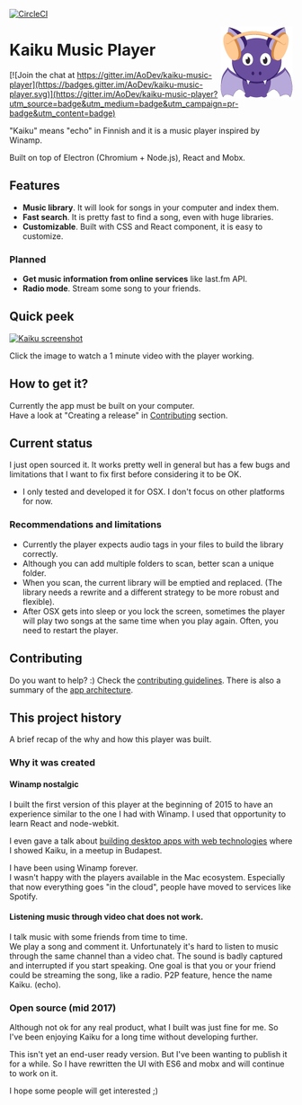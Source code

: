 [![CircleCI](https://circleci.com/gh/AoDev/kaiku-music-player/tree/master.svg?style=svg)](https://circleci.com/gh/AoDev/kaiku-music-player/tree/master)

<img align="right" src="https://github.com/AoDev/kaiku-music-player/blob/master/app/images/kaiku-logo.png" width="128" alt="Kaiku logo"/>

# Kaiku Music Player

[![Join the chat at https://gitter.im/AoDev/kaiku-music-player](https://badges.gitter.im/AoDev/kaiku-music-player.svg)](https://gitter.im/AoDev/kaiku-music-player?utm_source=badge&utm_medium=badge&utm_campaign=pr-badge&utm_content=badge)

"Kaiku" means "echo" in Finnish and it is a music player inspired by Winamp.

Built on top of Electron (Chromium + Node.js), React and Mobx.

## Features

- __Music library__. It will look for songs in your computer and index them.
- __Fast search__. It is pretty fast to find a song, even with huge libraries.
- __Customizable__. Built with CSS and React component, it is easy to customize.

### Planned

- __Get music information from online services__ like last.fm API.
- __Radio mode__. Stream some song to your friends.

## Quick peek

[![Kaiku screenshot](http://img.youtube.com/vi/LakkaR4O_ww/maxresdefault.jpg)](https://www.youtube.com/watch?v=LakkaR4O_ww "Kaiku Music Player ")

Click the image to watch a 1 minute video with the player working.

## How to get it?

Currently the app must be built on your computer.  
Have a look at "Creating a release" in [Contributing](https://github.com/AoDev/kaiku-music-player/blob/master/CONTRIBUTING.md) section.

## Current status

I just open sourced it. It works pretty well in general but has a few bugs and limitations that I want to fix first before considering it to be OK.

- I only tested and developed it for OSX. I don't focus on other platforms for now.

### Recommendations and limitations

- Currently the player expects audio tags in your files to build the library correctly.
- Although you can add multiple folders to scan, better scan a unique folder.
- When you scan, the current library will be emptied and replaced.
  (The library needs a rewrite and a different strategy to be more robust and flexible).
- After OSX gets into sleep or you lock the screen, sometimes the player will play two songs at the same time when you play again. Often, you need to restart the player.

## Contributing

Do you want to help? :)
Check the [contributing guidelines](https://github.com/AoDev/kaiku-music-player/blob/master/CONTRIBUTING.md).
There is also a summary of the [app architecture](https://github.com/AoDev/kaiku-music-player/blob/master/ARCHITECTURE.md).

## This project history

A brief recap of the why and how this player was built.

### Why it was created

#### Winamp nostalgic

I built the first version of this player at the beginning of 2015 to have an experience similar to the one I had with Winamp. I used that opportunity to learn React and node-webkit.

I even gave a talk about [building desktop apps with web technologies](https://github.com/AoDev/desktop-apps-with-html-nodejs) where I showed Kaiku, in a meetup in Budapest.

I have been using Winamp forever.  
I wasn't happy with the players available in the Mac ecosystem. Especially that now everything goes "in the cloud", people have moved to services like Spotify.

#### Listening music through video chat does not work.

I talk music with some friends from time to time.  
We play a song and comment it. Unfortunately it's hard to listen to music through the same channel than a video chat. The sound is badly captured and interrupted if you start speaking.
One goal is that you or your friend could be streaming the song, like a radio. P2P feature, hence the name Kaiku. (echo).

### Open source (mid 2017)

Although not ok for any real product, what I built was just fine for me. So I've been enjoying Kaiku for a long time without developing further.

This isn't yet an end-user ready version. But I've been wanting to publish it for a while.
So I have rewritten the UI with ES6 and mobx and will continue to work on it.

I hope some people will get interested ;)
